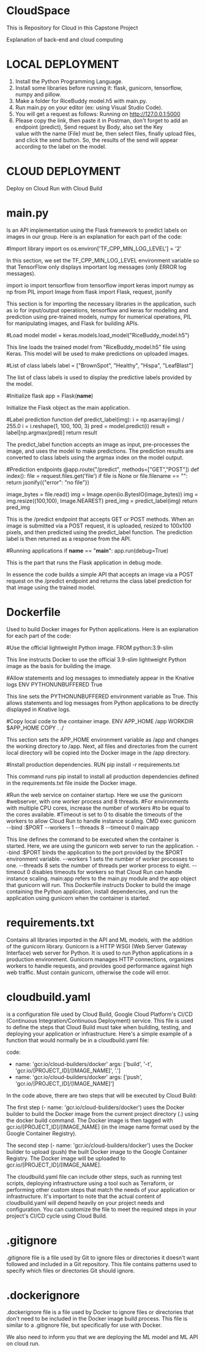 # CloudSpace
This is Repository for Cloud in this Capstone Project

Explanation of back-end and cloud computing


# LOCAL DEPLOYMENT
1. Install the Python Programming Language.
2. Install some libraries before running it: flask, gunicorn, tensorflow, numpy and pillow.
3. Make a folder for RiceBuddy model.h5 with main.py.
4. Run main.py on your editor (ex: using Visual Studio Code).
5. You will get a request as follows: Running on http://127.0.0.1:5000
6. Please copy the link, then paste it in Postman, don't forget to add an endpoint (predict), Send request by Body, also set the Key    
   value with the name (File) must be, then select files, finally upload files, and click the send button. So, the results of the send 
   will appear according to the label on the model.


# CLOUD DEPLOYMENT
Deploy on Cloud Run with Cloud Build


# main.py 
Is an API implementation using the Flask framework to predict labels on images in our group. Here is an explanation for each part of the code:


#Import library
import os
os.environ['TF_CPP_MIN_LOG_LEVEL'] = '2'


In this section, we set the TF_CPP_MIN_LOG_LEVEL environment variable so that TensorFlow only displays important log messages (only ERROR log messages).


import io
import tensorflow
from tensorflow import keras
import numpy as np
from PIL import Image
from flask import Flask, request, jsonify


This section is for importing the necessary libraries in the application, such as io for input/output operations, tensorflow and keras for modeling and prediction using pre-trained models, numpy for numerical operations, PIL for manipulating images, and Flask for building APIs.


#Load model
model = keras.models.load_model("RiceBuddy_model.h5")


This line loads the trained model from "RiceBuddy_model.h5" file using Keras. This model will be used to make predictions on uploaded images.


#List of class labels
label = ["BrownSpot", "Healthy", "Hispa", "LeafBlast"]


The list of class labels is used to display the predictive labels provided by the model.


#Initialize flask
app = Flask(__name__)


Initialize the Flask object as the main application.


#Label prediction function
def predict_label(img):
   i = np.asarray(img) / 255.0
   i = i.reshape(1, 100, 100, 3)
   pred = model.predict(i)
   result = label[np.argmax(pred)]
   return result


The predict_label function accepts an image as input, pre-processes the image, and uses the model to make predictions. The prediction results are converted to class labels using the argmax index on the model output.


#Prediction endpoints
@app.route("/predict", methods=["GET","POST"])
def index():
   file = request.files.get('file')
   if file is None or file.filename == "":
         return jsonify({"error": "no file"})

   image_bytes = file.read()
   img = Image.open(io.BytesIO(image_bytes))
   img = img.resize((100,100), Image.NEAREST)
   pred_img = predict_label(img)
   return pred_img


This is the /predict endpoint that accepts GET or POST methods. When an image is submitted via a POST request, it is uploaded, resized to 100x100 pixels, and then predicted using the predict_label function. The prediction label is then returned as a response from the API.


#Running applications
if __name__ == "__main__":
   app.run(debug=True)


This is the part that runs the Flask application in debug mode.


In essence the code builds a simple API that accepts an image via a POST request on the /predict endpoint and returns the class label prediction for that image using the trained model.


# Dockerfile
Used to build Docker images for Python applications. Here is an explanation for each part of the code:


#Use the official lightweight Python image.
FROM python:3.9-slim


This line instructs Docker to use the official 3.9-slim lightweight Python image as the basis for building the image.


#Allow statements and log messages to immediately appear in the Knative logs
ENV PYTHONUNBUFFERED True


This line sets the PYTHONUNBUFFERED environment variable as True. This allows statements and log messages from Python applications to be directly displayed in Knative logs.


#Copy local code to the container image.
ENV APP_HOME /app
WORKDIR $APP_HOME
COPY . ./


This section sets the APP_HOME environment variable as /app and changes the working directory to /app. Next, all files and directories from the current local directory will be copied into the Docker image in the /app directory.


#Install production dependencies.
RUN pip install -r requirements.txt


This command runs pip install to install all production dependencies defined in the requirements.txt file inside the Docker image.


#Run the web service on container startup. Here we use the gunicorn
#webserver, with one worker process and 8 threads.
#For environments with multiple CPU cores, increase the number of workers
#to be equal to the cores available.
#Timeout is set to 0 to disable the timeouts of the workers to allow Cloud Run to handle instance scaling.
CMD exec gunicorn --bind :$PORT --workers 1 --threads 8 --timeout 0 main:app


This line defines the command to be executed when the container is started. Here, we are using the gunicorn web server to run the application. --bind :$PORT binds the application to the port provided by the $PORT environment variable. --workers 1 sets the number of worker processes to one. --threads 8 sets the number of threads per worker process to eight. --timeout 0 disables timeouts for workers so that Cloud Run can handle instance scaling. main:app refers to the main.py module and the app object that gunicorn will run. This Dockerfile instructs Docker to build the image containing the Python application, install dependencies, and run the application using gunicorn when the container is started.


# requirements.txt
Contains all libraries imported in the API and ML models, with the addition of the gunicorn library. Gunicorn is a HTTP WSGI (Web Server Gateway Interface) web server for Python. It is used to run Python applications in a production environment. Gunicorn manages HTTP connections, organizes workers to handle requests, and provides good performance against high web traffic. Must contain gunicorn, otherwise the code will error.


# cloudbuild.yaml
is a configuration file used by Cloud Build, Google Cloud Platform's CI/CD (Continuous Integration/Continuous Deployment) service. This file is used to define the steps that Cloud Build must take when building, testing, and deploying your application or infrastructure. Here's a simple example of a function that would normally be in a cloudbuild.yaml file:


code:
  - name: 'gcr.io/cloud-builders/docker'
    args: ['build', '-t', 'gcr.io/[PROJECT_ID]/[IMAGE_NAME]', '.']
  - name: 'gcr.io/cloud-builders/docker'
    args: ['push', 'gcr.io/[PROJECT_ID]/[IMAGE_NAME]']


In the code above, there are two steps that will be executed by Cloud Build:


The first step (- name: 'gcr.io/cloud-builders/docker') uses the Docker builder to build the Docker image from the current project directory (.) using the docker build command. The Docker image is then tagged with gcr.io/[PROJECT_ID]/[IMAGE_NAME] (in the image name format used by the Google Container Registry).


The second step (- name: 'gcr.io/cloud-builders/docker') uses the Docker builder to upload (push) the built Docker image to the Google Container Registry. The Docker image will be uploaded to gcr.io/[PROJECT_ID]/[IMAGE_NAME].


The cloudbuild.yaml file can include other steps, such as running test scripts, deploying infrastructure using a tool such as Terraform, or performing other custom steps that match the needs of your application or infrastructure. It's important to note that the actual content of cloudbuild.yaml will depend heavily on your project needs and configuration. You can customize the file to meet the required steps in your project's CI/CD cycle using Cloud Build.


# .gitignore
.gitignore file is a file used by Git to ignore files or directories it doesn't want followed and included in a Git repository. This file contains patterns used to specify which files or directories Git should ignore.


# .dockerignore
.dockerignore file is a file used by Docker to ignore files or directories that don't need to be included in the Docker image build process. This file is similar to a .gitignore file, but specifically for use with Docker.


We also need to inform you that we are deploying the ML model and ML API on cloud run.
